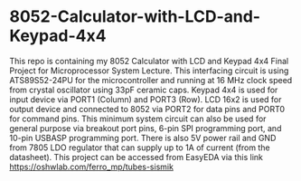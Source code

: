 # 8052-Calculator-with-LCD-and-Keypad-4x4

This repo is containing my 8052 Calculator with LCD and Keypad 4x4 Final Project for Microprocessor System Lecture. 
This interfacing circuit is using ATS89S52-24PU for the microcontroller and running at 16 MHz clock speed from crystal oscillator using 33pF ceramic caps.
Keypad 4x4 is used for input device via PORT1 (Column) and PORT3 (Row).
LCD 16x2 is used for output device and connected to 8052 via PORT2 for data pins and PORT0 for command pins.
This minimum system circuit can also be used for general purpose via breakout port pins, 6-pin SPI programming port, and 10-pin USBASP programming port.
There is also 5V power rail and GND from 7805 LDO regulator that can supply up to 1A of current (from the datasheet).
This project can be accessed from EasyEDA via this link https://oshwlab.com/ferro_mp/tubes-sismik
